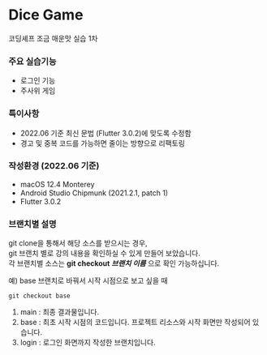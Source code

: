 # Dice Game

코딩셰프 조금 매운맛 실습 1차

### 주요 실습기능

* 로그인 기능
* 주사위 게임

### 특이사항

* 2022.06 기준 최신 문법 (Flutter 3.0.2)에 맞도록 수정함
* 경고 및 중복 코드를 가능하면 줄이는 방향으로 리팩토링

### 작성환경 (2022.06 기준)

* macOS 12.4 Monterey
* Android Studio Chipmunk (2021.2.1, patch 1)
* Flutter 3.0.2

### 브랜치별 설명

git clone을 통해서 해당 소스를 받으시는 경우,  
git 브랜치 별로 강의 내용을 확인하실 수 있게 만들어 보았습니다.  
각 브랜치별 소스는 **git checkout _브랜치 이름_** 으로 확인 가능하십니다.  

예) base 브랜치로 바꿔서 시작 시점으로 보고 싶을 때

```git checkout base```

1. main : 최종 결과물입니다.
2. base : 최초 시작 시점의 코드입니다. 프로젝트 리소스와 시작 화면만 작성되어 있습니다.
3. login : 로그인 화면까지 작성한 브랜치입니다.